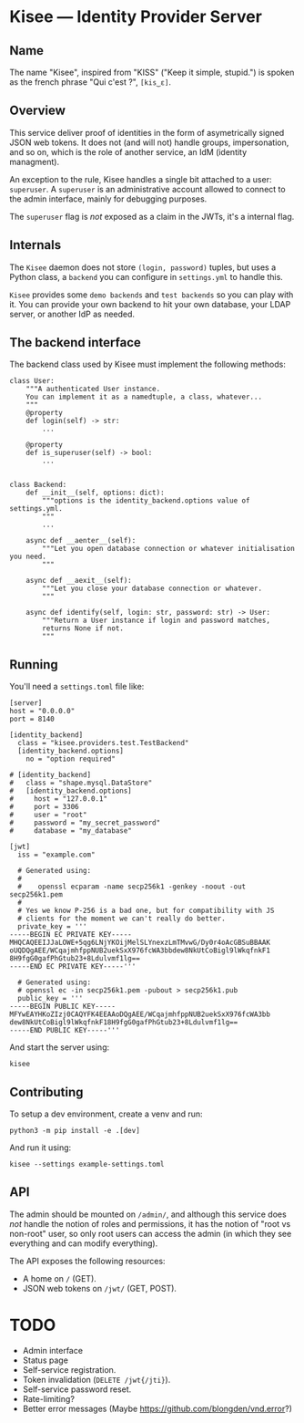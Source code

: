 # Kisee — Identity Provider Server

## Name

The name "Kisee", inspired from "KISS" ("Keep it simple, stupid.") is
spoken as the french phrase "Qui c'est ?", `[kis‿ɛ]`.


## Overview

This service deliver proof of identities in the form of asymetrically
signed JSON web tokens. It does not (and will not) handle groups,
impersonation, and so on, which is the role of another service, an IdM
(identity managment).


An exception to the rule, Kisee handles a single bit attached to a
user: `superuser`. A `superuser` is an administrative account allowed
to connect to the admin interface, mainly for debugging purposes.

The `superuser` flag is *not* exposed as a claim in the JWTs, it's a
internal flag.


## Internals

The `Kisee` daemon does not store `(login, password)` tuples, but uses
a Python class, a `backend` you can configure in `settings.yml` to
handle this.

`Kisee` provides some `demo backends` and `test backends` so you can
play with it. You can provide your own backend to hit your own
database, your LDAP server, or another IdP as needed.


## The backend interface

The backend class used by Kisee must implement the following methods:

```
class User:
    """A authenticated User instance.
    You can implement it as a namedtuple, a class, whatever...
    """
    @property
    def login(self) -> str:
        ...

    @property
    def is_superuser(self) -> bool:
        ...


class Backend:
    def __init__(self, options: dict):
        """options is the identity_backend.options value of settings.yml.
        """
        ...

    async def __aenter__(self):
        """Let you open database connection or whatever initialisation you need.
        """

    async def __aexit__(self):
        """Let you close your database connection or whatever.
        """

    async def identify(self, login: str, password: str) -> User:
        """Return a User instance if login and password matches,
        returns None if not.
        """
```

## Running

You'll need a `settings.toml` file like:

```
[server]
host = "0.0.0.0"
port = 8140

[identity_backend]
  class = "kisee.providers.test.TestBackend"
  [identity_backend.options]
    no = "option required"

# [identity_backend]
#   class = "shape.mysql.DataStore"
#   [identity_backend.options]
#     host = "127.0.0.1"
#     port = 3306
#     user = "root"
#     password = "my_secret_password"
#     database = "my_database"

[jwt]
  iss = "example.com"

  # Generated using:
  #
  #    openssl ecparam -name secp256k1 -genkey -noout -out secp256k1.pem
  #
  # Yes we know P-256 is a bad one, but for compatibility with JS
  # clients for the moment we can't really do better.
  private_key = '''
-----BEGIN EC PRIVATE KEY-----
MHQCAQEEIJJaLOWE+5qg6LNjYKOijMelSLYnexzLmTMvwG/Dy0r4oAcGBSuBBAAK
oUQDQgAEE/WCqajmhfppNUB2uekSxX976fcWA3bbdew8NkUtCoBigl9lWkqfnkF1
8H9fgG0gafPhGtub23+8Ldulvmf1lg==
-----END EC PRIVATE KEY-----'''

  # Generated using:
  # openssl ec -in secp256k1.pem -pubout > secp256k1.pub
  public_key = '''
-----BEGIN PUBLIC KEY-----
MFYwEAYHKoZIzj0CAQYFK4EEAAoDQgAEE/WCqajmhfppNUB2uekSxX976fcWA3bb
dew8NkUtCoBigl9lWkqfnkF18H9fgG0gafPhGtub23+8Ldulvmf1lg==
-----END PUBLIC KEY-----'''
```


And start the server using:

```
kisee
```


## Contributing

To setup a dev environment, create a venv and run:

```
python3 -m pip install -e .[dev]
```

And run it using:

```
kisee --settings example-settings.toml
```


## API

The admin should be mounted on `/admin/`, and although this service
does *not* handle the notion of roles and permissions, it has the
notion of "root vs non-root" user, so only root users can access the
admin (in which they see everything and can modify everything).

The API exposes the following resources:

- A home on `/` (GET).
- JSON web tokens on `/jwt/` (GET, POST).


# TODO

- Admin interface
- Status page
- Self-service registration.
- Token invalidation (`DELETE /jwt{/jti}`).
- Self-service password reset.
- Rate-limiting?
- Better error messages (Maybe https://github.com/blongden/vnd.error?)
